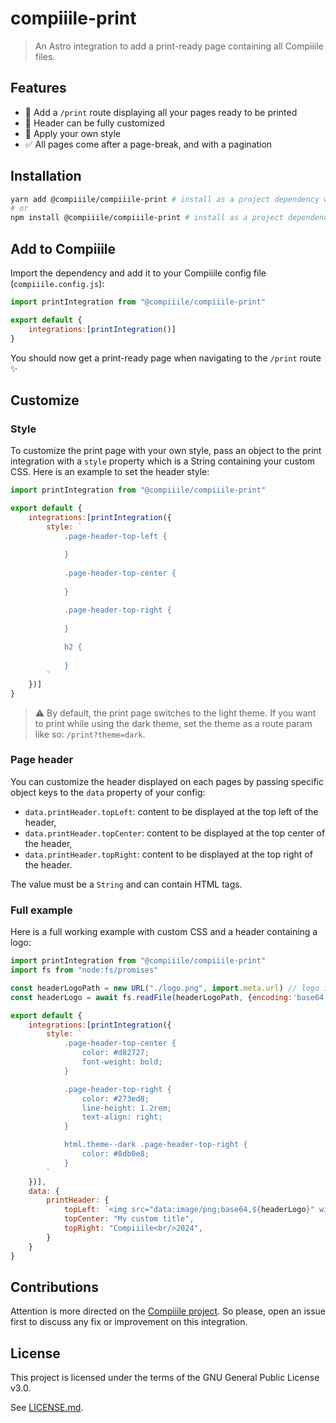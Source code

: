 # compiiile-print

> An Astro integration to add a print-ready page containing all Compiiile files.

## Features

- :page_facing_up: Add a `/print` route displaying all your pages ready to be printed
- :wrench: Header can be fully customized
- :nail_care: Apply your own style
- :white_check_mark: All pages come after a page-break, and with a pagination

## Installation

```bash
yarn add @compiiile/compiiile-print # install as a project dependency with yarn
# or
npm install @compiiile/compiiile-print # install as a project dependency with npm
```

## Add to Compiiile

Import the dependency and add it to your Compiiile config file (`compiiile.config.js`):

```js
import printIntegration from "@compiiile/compiiile-print"

export default {
    integrations:[printIntegration()]
}
```

You should now get a print-ready page when navigating to the `/print` route :sparkles:

## Customize

### Style

To customize the print page with your own style, pass an object to the print integration with a `style` property which is a String containing your custom CSS.
Here is an example to set the header style:

```js
import printIntegration from "@compiiile/compiiile-print"

export default {
    integrations:[printIntegration({
        style: `
            .page-header-top-left {
                
            }
            
            .page-header-top-center {
                
            }

            .page-header-top-right {
                
            }
            
            h2 {
            
            }
        `
    })]
}
```

> :warning: By default, the print page switches to the light theme. If you want to print while using the dark theme, set the theme as a route param like so: `/print?theme=dark`.

### Page header

You can customize the header displayed on each pages by passing specific object keys to the `data` property of your config:
- `data.printHeader.topLeft`: content to be displayed at the top left of the header,
- `data.printHeader.topCenter`: content to be displayed at the top center of the header,
- `data.printHeader.topRight`: content to be displayed at the top right of the header.

The value must be a `String` and can contain HTML tags.

### Full example

Here is a full working example with custom CSS and a header containing a logo:

```js
import printIntegration from "@compiiile/compiiile-print"
import fs from "node:fs/promises"

const headerLogoPath = new URL("./logo.png", import.meta.url) // logo in the same directory as the config file
const headerLogo = await fs.readFile(headerLogoPath, {encoding:'base64'})

export default {
    integrations:[printIntegration({
        style: `
            .page-header-top-center {
                color: #d82727;
                font-weight: bold;
            }

            .page-header-top-right {
                color: #273ed8;
                line-height: 1.2rem;
                text-align: right;
            }

            html.theme--dark .page-header-top-right {
                color: #8db0e8;
            }
        `
    })],
    data: {
        printHeader: {
            topLeft: `<img src="data:image/png;base64,${headerLogo}" width="150"/>`,
            topCenter: "My custom title",
            topRight: "Compiiile<br/>2024",
        }
    }
}
```

## Contributions

Attention is more directed on the [Compiiile project](https://github.com/compiiile/compiiile). 
So please, open an issue first to discuss any fix or improvement on this integration.

## License

This project is licensed under the terms of the GNU General Public License v3.0.

See [LICENSE.md](./LICENSE.md).

